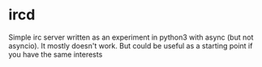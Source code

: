 # ircd

Simple irc server written as an experiment in python3 with async (but not asyncio).
It mostly doesn't work. But could be useful as a starting point if you have the same interests
